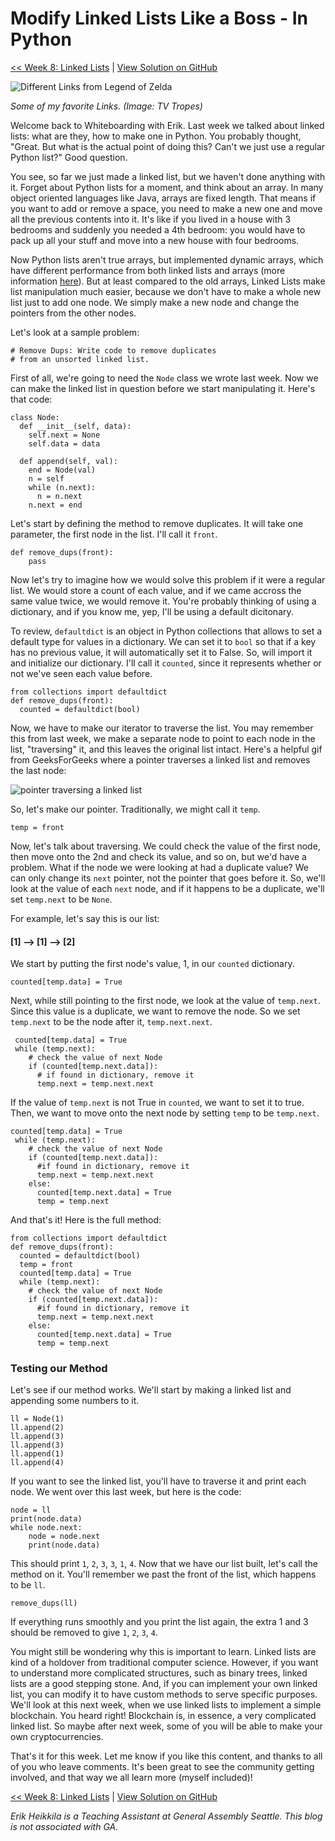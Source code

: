 # Modify Linked Lists Like a Boss - In Python

[<< Week 8: Linked Lists](https://dev.to/erikhei/what-are-linked-lists-and-how-do-i-make-one-in-python-8ea) | [View Solution on GitHub](https://github.com/erik-hei/whiteboarding-with-erik/blob/master/linked-lists/remove-duplicates.py)

![Different Links from Legend of Zelda](https://static.tvtropes.org/pmwiki/pub/images/link_85.png)

*Some of my favorite Links. (Image: TV Tropes)*

Welcome back to Whiteboarding with Erik. Last week we talked about linked lists: what are they, how to make one in Python. You probably thought, "Great. But what is the actual point of doing this? Can't we just use a regular Python list?" Good question. 

You see, so far we just made a linked list, but we haven't done anything with it. Forget about Python lists for a moment, and think about an array. In many object oriented languages like Java, arrays are fixed length. That means if you want to add or remove a space, you need to make a new one and move all the previous contents into it. It's like if you lived in a house with 3 bedrooms and suddenly you needed a 4th bedroom: you would have to pack up all your stuff and move into a new house with four bedrooms. 

Now Python lists aren't true arrays, but implemented dynamic arrays, which have different performance from both linked lists and arrays (more information [here](https://en.wikipedia.org/wiki/Dynamic_array#:~:text=In%20computer%20science%2C%20a%20dynamic,many%20modern%20mainstream%20programming%20languages.)). But at least compared to the old arrays, Linked Lists make list manipulation much easier, because we don't have to make a whole new list just to add one node. We simply make a new node and change the pointers from the other nodes. 

Let's look at a sample problem:

	# Remove Dups: Write code to remove duplicates 
	# from an unsorted linked list.
	
First of all, we're going to need the `Node` class we wrote last week. Now we can make the linked list in question before we start manipulating it. Here's that code:

	class Node:
	  def __init__(self, data):
	    self.next = None
	    self.data = data
	
	  def append(self, val):
	    end = Node(val)
	    n = self
	    while (n.next):
	      n = n.next
	    n.next = end
	    
Let's start by defining the method to remove duplicates. It will take one parameter, the first node in the list. I'll call it `front`. 

	def remove_dups(front):
		pass
	    
Now let's try to imagine how we would solve this problem if it were a regular list. We would store a count of each value, and if we came accross the same value twice, we would remove it. You're probably thinking of using a dictionary, and if you know me, yep, I'll be using a default dicitonary.

To review, `defaultdict` is an object in Python collections that allows to set a default type for values in a dictionary. We can set it to `bool` so that if a key has no previous value, it will automatically set it to False. So, will import it and initialize our dictionary. I'll call it `counted`, since it represents whether or not we've seen each value before. 

	from collections import defaultdict
	def remove_dups(front):
	  counted = defaultdict(bool)
	  
Now, we have to make our iterator to traverse the list. You may remember this from last week, we make a separate node to point to each node in the list, "traversing" it, and this leaves the original list intact. Here's a helpful gif from GeeksForGeeks where a pointer traverses a linked list and removes the last node:

![pointer traversing a linked list](https://media.geeksforgeeks.org/wp-content/uploads/20200318172830/ezgif.com-gif-maker2.gif)

So, let's make our pointer. Traditionally, we might call it `temp`. 

	temp = front
	
Now, let's talk about traversing. We could check the value of the first node, then move onto the 2nd and check its value, and so on, but we'd have a problem. What if the node we were looking at had a duplicate value? We can only change its `next` pointer, not the pointer that goes before it. So, we'll look at the value of each `next` node, and if it happens to be a duplicate, we'll set `temp.next` to be `None`. 

For example, let's say this is our list:

#### [1] --> [1] --> [2] 

We start by putting the first node's value, 1, in our `counted` dictionary. 

 	counted[temp.data] = True
 	
 Next, while still pointing to the first node, we look at the value of `temp.next`. Since this value is a duplicate, we want to remove the node. So we set `temp.next` to be the node after it, `temp.next.next`.
 
	 counted[temp.data] = True
	 while (temp.next):
	    # check the value of next Node
	    if (counted[temp.next.data]):
	      # if found in dictionary, remove it
	      temp.next = temp.next.next
	      
If the value of `temp.next` is not True in `counted`, we want to set it to true. Then, we want to move onto the next node by setting `temp` to be `temp.next`. 

	counted[temp.data] = True
	 while (temp.next):
	    # check the value of next Node
	    if (counted[temp.next.data]):
	      #if found in dictionary, remove it
	      temp.next = temp.next.next
	    else:
	      counted[temp.next.data] = True
	      temp = temp.next

And that's it! Here is the full method: 

	from collections import defaultdict
	def remove_dups(front):
	  counted = defaultdict(bool)
	  temp = front
	  counted[temp.data] = True
	  while (temp.next):
	    # check the value of next Node
	    if (counted[temp.next.data]):
	      #if found in dictionary, remove it
	      temp.next = temp.next.next
	    else:
	      counted[temp.next.data] = True
	      temp = temp.next
	      
### Testing our Method

Let's see if our method works. We'll start by making a linked list and appending some numbers to it. 

	ll = Node(1)
	ll.append(2)
	ll.append(3)
	ll.append(3)
	ll.append(1)
	ll.append(4)
	
If you want to see the linked list, you'll have to traverse it and print each node. We went over this last week, but here is the code:
	
	node = ll
	print(node.data)
	while node.next:
	    node = node.next
	    print(node.data)
	    
This should print `1`, `2`, `3`, `3`, `1`, `4`. Now that we have our list built, let's call the method on it. You'll remember we past the front of the list, which happens to be `ll`. 

	remove_dups(ll)
	
If everything runs smoothly and you print the list again, the extra 1 and 3 should be removed to give `1`, `2`, `3`, `4`. 

You might still be wondering why this is important to learn. Linked lists are kind of a holdover from traditional computer science. However, if you want to understand more complicated structures, such as binary trees, linked lists are a good stepping stone. And, if you can implement your own linked list, you can modify it to have custom methods to serve specific purposes. We'll look at this next week, when we use linked lists to implement a simple blockchain. You heard right! Blockchain is, in essence, a very complicated linked list. So maybe after next week, some of you will be able to make your own cryptocurrencies. 

That's it for this week. Let me know if you like this content, and thanks to all of you who leave comments. It's been great to see the community getting involved, and that way we all learn more (myself included)!

[<< Week 8: Linked Lists](https://dev.to/erikhei/what-are-linked-lists-and-how-do-i-make-one-in-python-8ea) | [View Solution on GitHub](https://github.com/erik-hei/whiteboarding-with-erik/blob/master/linked-lists/remove-duplicates.py)

*Erik Heikkila is a Teaching Assistant at General Assembly Seattle. This blog is not associated with GA.*

